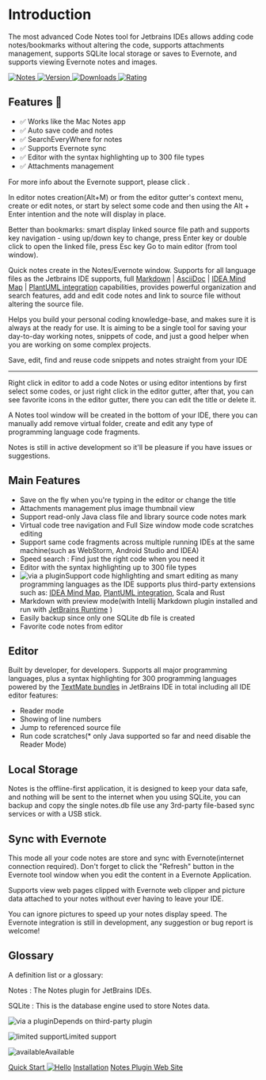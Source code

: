 # Introduction

The most advanced Code Notes tool for Jetbrains IDEs allows adding code notes/bookmarks without altering the code, supports attachments management, supports SQLite local storage or saves to Evernote, and supports viewing Evernote notes and images.

[![Notes](https://img.shields.io/badge/plugin-Notes-x.svg?logo=IntelliJ%20IDEA)
![Version](https://img.shields.io/jetbrains/plugin/v/17501?logo=IntelliJ%20IDEA) 
![Downloads](https://img.shields.io/jetbrains/plugin/d/17501?color=FE2857) 
![Rating](https://img.shields.io/jetbrains/plugin/r/rating/17501)](https://plugins.jetbrains.com/plugin/17501)

## Features  💯

* ✅ Works like the Mac Notes app
* ✅ Auto save code and notes
* ✅ SearchEveryWhere for notes
* ✅ Supports Evernote sync
* ✅ Editor with the syntax highlighting up to 300 file types
* ✅ Attachments management

For more info about the Evernote support, please click [](Sync-with-Evernote.md).

In editor notes creation(Alt+M) or from the editor gutter's context menu, create or edit notes, or start by select some code and then using the Alt + Enter intention and the note will display in place.

Better than bookmarks: smart display linked source file path and supports key navigation - using up/down key to change, press Enter key or double click to open the linked file, press Esc key Go to main editor (from tool window).

Quick notes create in the Notes/Evernote window. Supports for all language files as the Jetbrains IDE supports, full [Markdown](https://plugins.jetbrains.com/plugin/7793-markdown) | [AsciiDoc](https://plugins.jetbrains.com/plugin/7391-asciidoc) | [IDEA Mind Map](https://plugins.jetbrains.com/plugin/8045-idea-mind-map) | [PlantUML integration](https://plugins.jetbrains.com/plugin/7017-plantuml-integration) capabilities, provides powerful organization and search features, add and edit code notes and link to source file without altering the source file.

Helps you build your personal coding knowledge-base, and makes sure it is always at the ready for use. It is aiming to be a single tool for saving your day-to-day working notes, snippets of code, and just a good helper when you are working on some complex projects.

Save, edit, find and reuse code snippets and notes straight from your IDE

----------------------------------------------------------------------------

Right click in editor to add a code Notes or using editor intentions by first select some codes, or just right click in the editor gutter, after that, you can see favorite icons in the editor gutter, there you can edit the title or delete it.

A Notes tool window will be created in the bottom of your IDE, there you can manually add remove virtual folder, create and edit any type of programming language code fragments.

Notes is still in active development so it'll be pleasure if you have issues or suggestions.

## Main Features

*   Save on the fly when you're typing in the editor or change the title
*   Attachments management plus image thumbnail view
*   Support read-only Java class file and library source code notes mark
*   Virtual code tree navigation and Full Size window mode code scratches editing
*   Support same code fragments across multiple running IDEs at the same machine(such as WebStorm, Android Studio and IDEA)
*   Speed search : Find just the right code when you need it
*   Editor with the syntax highlighting up to 300 file types
*   ![via a plugin](icon-via-plugin.svg)Support code highlighting and smart editing as many programming languages as the IDE supports plus third-party extensions such as: [IDEA Mind Map](https://plugins.jetbrains.com/plugin/8045-idea-mind-map), [PlantUML integration](https://plugins.jetbrains.com/plugin/7017-plantuml-integration), Scala and Rust
*   Markdown with preview mode(with Intellij Markdown plugin installed and run with [JetBrains Runtime](https://github.com/JetBrains/JetBrainsRuntime) )
*   Easily backup since only one SQLite db file is created
*   Favorite code notes from editor


## Editor

Built by developer, for developers. Supports all major programming languages, plus a syntax highlighting for 300 programming languages powered by the [TextMate bundles](https://macromates.com/textmate/manual/bundles) in JetBrains IDE in total including all IDE editor features:

*   Reader mode
*   Showing of line numbers
*   Jump to referenced source file
*   Run code scratches(\* only Java supported so far and need disable the Reader Mode)

## Local Storage

Notes is the offline-first application, it is designed to keep your data safe, and nothing will be sent to the internet when you using SQLite, you can backup and copy the single notes.db file use any 3rd-party file-based sync services or with a USB stick.

## Sync with Evernote

This mode all your code notes are store and sync with Evernote(internet connection required). Don't forget to click the "Refresh" button in the Evernote tool window when you edit the content in a Evernote Application.  

Supports view web pages clipped with Evernote web clipper and picture data attached to your notes without ever having to leave your IDE.  

You can ignore pictures to speed up your notes display speed. The Evernote integration is still in development, any suggestion or bug report is welcome!

## Glossary

A definition list or a glossary:

Notes
: The Notes plugin for JetBrains IDEs.

SQLite
: This is the database engine used to store Notes data.


![via a plugin](icon-via-plugin.svg)Depends on third-party plugin

![limited support](icon-limited.svg)Limited support

![available](icon-available.svg)Available

<seealso style="cards">
       <category ref="how-to">
           <a href="Quick-Start.md">Quick Start <img src="adb_dark.svg" alt="Hello" /></a>
           <a href="Install.md" >Installation</a>
       </category>
       <category ref="ext">
           <a href="https://plugins.jetbrains.com/plugin/17501-notes/" summary="JetBrains Marketplace">Notes Plugin Web Site</a>
       </category>
</seealso>


[plugin]: https://plugins.jetbrains.com/plugin/17501
[plugin-img]: https://img.shields.io/badge/plugin-Notes-x.svg?logo=IntelliJ%20IDEA
